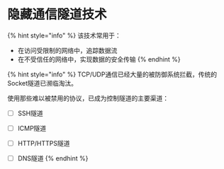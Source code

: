 # 隐藏通信隧道技术



{% hint style="info" %}
该技术常用于：

* 在访问受限制的网络中，追踪数据流
* 在不受信任的网络中，实现数据的安全传输
{% endhint %}

{% hint style="info" %}
TCP/UDP通信已经大量的被防御系统拦截，传统的Socket隧道已濒临淘汰。

使用那些难以被禁用的协议，已成为控制隧道的主要渠道：

* [ ] SSH隧道
* [ ] ICMP隧道
* [ ] HTTP/HTTPS隧道
* [ ] DNS隧道
{% endhint %}




